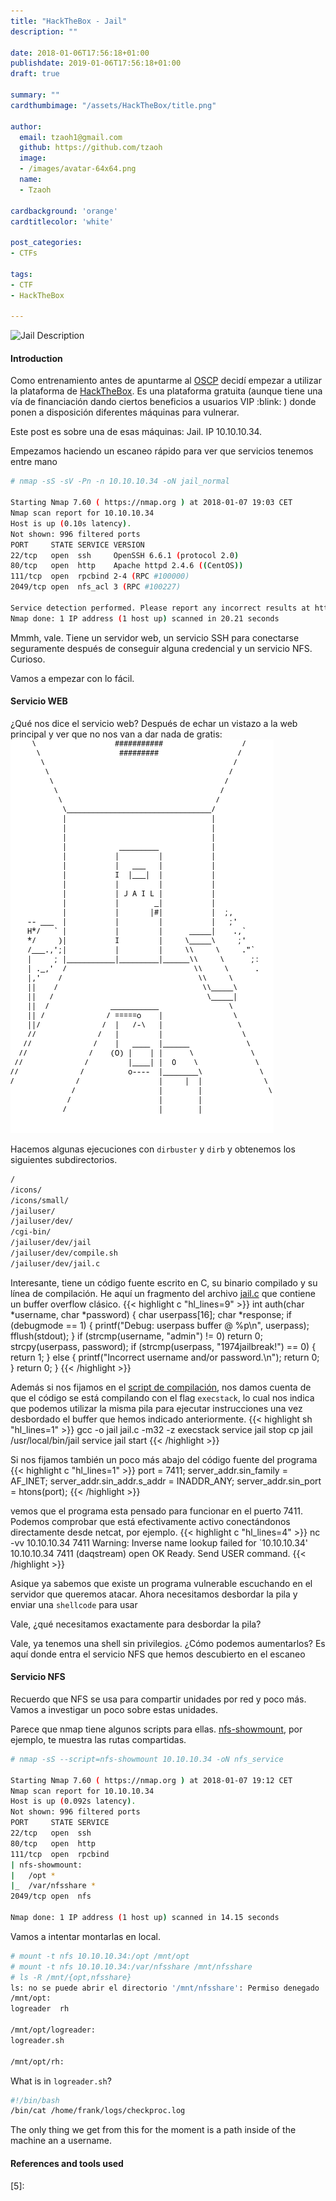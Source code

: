 ```yaml
---
title: "HackTheBox - Jail"
description: ""

date: 2018-01-06T17:56:18+01:00
publishdate: 2019-01-06T17:56:18+01:00
draft: true

summary: ""
cardthumbimage: "/assets/HackTheBox/title.png"

author:
  email: tzaoh1@gmail.com
  github: https://github.com/tzaoh
  image:
  - /images/avatar-64x64.png
  name:
  - Tzaoh

cardbackground: 'orange'
cardtitlecolor: 'white'

post_categories:
- CTFs

tags:
- CTF
- HackTheBox

---
```


![Jail Description](/assets/HackTheBox/Jail/1-inst_prof_description.png)

#### Introduction

Como entrenamiento antes de apuntarme al [OSCP][1] decidí empezar a utilizar la plataforma de [HackTheBox][2]. Es una plataforma gratuita (aunque tiene una vía de financiación dando ciertos beneficios a usuarios VIP :blink: ) donde ponen a disposición diferentes máquinas para vulnerar. 

Este post es sobre una de esas máquinas: Jail. IP 10.10.10.34.

Empezamos haciendo un escaneo rápido para ver que servicios tenemos entre mano

```sh
# nmap -sS -sV -Pn -n 10.10.10.34 -oN jail_normal

Starting Nmap 7.60 ( https://nmap.org ) at 2018-01-07 19:03 CET
Nmap scan report for 10.10.10.34
Host is up (0.10s latency).
Not shown: 996 filtered ports
PORT     STATE SERVICE VERSION
22/tcp   open  ssh     OpenSSH 6.6.1 (protocol 2.0)
80/tcp   open  http    Apache httpd 2.4.6 ((CentOS))
111/tcp  open  rpcbind 2-4 (RPC #100000)
2049/tcp open  nfs_acl 3 (RPC #100227)

Service detection performed. Please report any incorrect results at https://nmap.org/submit/ .
Nmap done: 1 IP address (1 host up) scanned in 20.21 seconds

```

Mmmh, vale. Tiene un servidor web, un servicio SSH para conectarse seguramente después de conseguir alguna credencial y un servicio NFS. Curioso.

Vamos a empezar con lo fácil.


#### Servicio WEB

¿Qué nos dice el servicio web? Después de echar un vistazo a la web principal y ver que no nos van a dar nada de gratis:
![](/assets/HackTheBox/Jail/1-main_webpage.png)

Hacemos algunas ejecuciones con `dirbuster` y `dirb` y obtenemos los siguientes subdirectorios.
```bash
/
/icons/
/icons/small/
/jailuser/
/jailuser/dev/
/cgi-bin/
/jailuser/dev/jail
/jailuser/dev/compile.sh
/jailuser/dev/jail.c
```

Interesante, tiene un código fuente escrito en C, su binario compilado y su línea de compilación. He aquí un fragmento del archivo [jail.c](/assets/HackTheBox/Jail/jail.c) que contiene un buffer overflow clásico.
{{< highlight c "hl_lines=9" >}}
int auth(char *username, char *password) {
    char userpass[16];
    char *response;
    if (debugmode == 1) {
        printf("Debug: userpass buffer @ %p\n", userpass);
        fflush(stdout);
    }
    if (strcmp(username, "admin") != 0) return 0;
    strcpy(userpass, password);
    if (strcmp(userpass, "1974jailbreak!") == 0) {
        return 1;
    } else {
        printf("Incorrect username and/or password.\n");
        return 0;
    }
    return 0;
}
{{< /highlight >}}

Además si nos fijamos en el [script de compilación](4), nos damos cuenta de que el código se está compilando con el flag `execstack`, lo cual nos indica que podemos utilizar la misma pila para ejecutar instrucciones una vez desbordado el buffer que hemos indicado anteriormente.
{{< highlight sh "hl_lines=1" >}}
    gcc -o jail jail.c -m32 -z execstack
    service jail stop
    cp jail /usr/local/bin/jail
    service jail start
{{< /highlight >}}

Si nos fijamos también un poco más abajo del código fuente del programa
{{< highlight c "hl_lines=1" >}}
    port = 7411;
    server_addr.sin_family = AF_INET;
    server_addr.sin_addr.s_addr = INADDR_ANY;
    server_addr.sin_port = htons(port);
{{< /highlight >}}

vemos que el programa esta pensado para funcionar en el puerto 7411. Podemos comprobar que está efectivamente activo conectándonos directamente desde netcat, por ejemplo.
{{< highlight c "hl_lines=4" >}}
nc -vv 10.10.10.34 7411
Warning: Inverse name lookup failed for `10.10.10.34'
10.10.10.34 7411 (daqstream) open
OK Ready. Send USER command.
{{< /highlight >}}

Asique ya sabemos que existe un programa vulnerable escuchando en el servidor que queremos atacar. Ahora necesitamos desbordar la pila y enviar una `shellcode` para usar 

Vale, ¿qué necesitamos exactamente para desbordar la pila?


Vale, ya tenemos una shell sin privilegios. ¿Cómo podemos aumentarlos? Es aquí donde entra el servicio NFS que hemos descubierto en el escaneo

#### Servicio NFS



Recuerdo que NFS se usa para compartir unidades por red y poco más. Vamos a investigar un poco sobre estas unidades.

Parece que nmap tiene algunos scripts para ellas. [nfs-showmount][3], por ejemplo, te muestra las rutas compartidas.
```sh
# nmap -sS --script=nfs-showmount 10.10.10.34 -oN nfs_service

Starting Nmap 7.60 ( https://nmap.org ) at 2018-01-07 19:12 CET
Nmap scan report for 10.10.10.34
Host is up (0.092s latency).
Not shown: 996 filtered ports
PORT     STATE SERVICE
22/tcp   open  ssh
80/tcp   open  http
111/tcp  open  rpcbind
| nfs-showmount: 
|   /opt *
|_  /var/nfsshare *
2049/tcp open  nfs

Nmap done: 1 IP address (1 host up) scanned in 14.15 seconds
```

Vamos a intentar montarlas en local.
```sh
# mount -t nfs 10.10.10.34:/opt /mnt/opt
# mount -t nfs 10.10.10.34:/var/nfsshare /mnt/nfsshare
# ls -R /mnt/{opt,nfsshare}                                                                            
ls: no se puede abrir el directorio '/mnt/nfsshare': Permiso denegado
/mnt/opt:
logreader  rh

/mnt/opt/logreader:
logreader.sh

/mnt/opt/rh:
```

What is in `logreader.sh`?
```bash
#!/bin/bash
/bin/cat /home/frank/logs/checkproc.log
```

The only thing we get from this for the moment is a path inside of the machine an a username.

#### References and tools used

[1]: https://www.offensive-security.com/information-security-certifications/oscp-offensive-security-certified-professional/
[2]: https://www.hackthebox.eu
[3]: https://nmap.org/nsedoc/scripts/nfs-showmount.html
[4]: /assets/HackTheBox/Jail/compile.sh
[5]: 